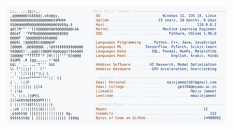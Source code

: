 <picture>
  <source srcset="https://raw.githubusercontent.com/mmazinjameel/mmazinjameel/main/dark_mode.svg?v=1757081377" media="(prefers-color-scheme: dark)">
  <img src="https://raw.githubusercontent.com/mmazinjameel/mmazinjameel/main/light_mode.svg?v=1757081377">
</picture>
